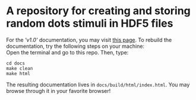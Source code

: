 # A repository for creating and storing random dots stimuli in HDF5 files
For the _'v1.0'_ documentation, you may visit [this page](https://scienceprojects.altervista.org/projects/dotsDB/index.html). To rebuild the documentation, try the following steps on your machine:  
Open the terminal and go to this repo.
Then, type:
```
cd docs  
make clean  
make html  
```
The resulting documentation lives in `docs/build/html/index.html`. You may
browse through it in your favorite browser!

